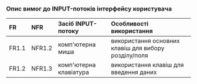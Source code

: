 ### Опис вимог до INPUT-потоків інтерфейсу користувача
|FR|NFR|Засіб INPUT-потоку|Особливості використання|
|:-|:-|:-|:-|
|FR1.1|NFR1.2|комп'ютерна миша|використання основних клавіш для вибору розділу/поля|
|FR1.2|NFR1.3|комп'ютерна клавіатура|використання клавіш для введення даних|
